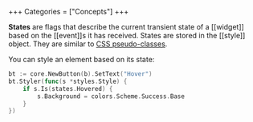 +++
Categories = ["Concepts"]
+++

**States** are flags that describe the current transient state of a [[widget]] based on the [[event]]s it has received. States are stored in the [[style]] object. They are similar to [CSS pseudo-classes](https://developer.mozilla.org/en-US/docs/Web/CSS/Pseudo-classes).

You can style an element based on its state:

```Go
bt := core.NewButton(b).SetText("Hover")
bt.Styler(func(s *styles.Style) {
    if s.Is(states.Hovered) {
        s.Background = colors.Scheme.Success.Base
    }
})
```
